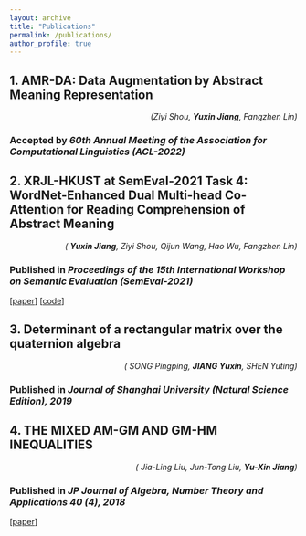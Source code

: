 ```yaml
---
layout: archive
title: "Publications"
permalink: /publications/
author_profile: true
---
```


## 1. AMR-DA: Data Augmentation by Abstract Meaning Representation

<div style="text-align: right"><i>(Ziyi Shou, <b>Yuxin Jiang</b>, Fangzhen Lin)</i></div>

### Accepted by *60th Annual Meeting of the Association for Computational Linguistics (ACL-2022)*



## 2. XRJL-HKUST at SemEval-2021 Task 4: WordNet-Enhanced Dual Multi-head Co-Attention for Reading Comprehension of Abstract Meaning

<div style="text-align: right"><i>( <b>Yuxin Jiang</b>, Ziyi Shou, Qijun Wang, Hao Wu, Fangzhen Lin)</i></div>

### Published in *Proceedings of the 15th International Workshop on Semantic Evaluation (SemEval-2021)*
[[paper](https://aclanthology.org/2021.semeval-1.105/)] [[code](https://github.com/zzshou/RCAM)]



## 3. Determinant of a rectangular matrix over the quaternion algebra

<div style="text-align: right"><i>( SONG Pingping, <b>JIANG Yuxin</b>, SHEN Yuting)</i></div>

### Published in *Journal of Shanghai University (Natural Science Edition), 2019*



## 4. THE MIXED AM-GM AND GM-HM INEQUALITIES

<div style="text-align: right"><i>( Jia-Ling Liu, Jun-Tong Liu, <b>Yu-Xin Jiang</b>)</i></div>

### Published in *JP Journal of Algebra, Number Theory and Applications 40 (4), 2018*
[[paper](http://www.pphmj.com/abstract/11971.htm)]
